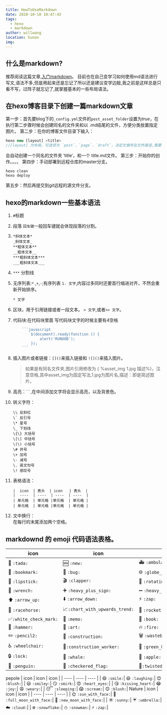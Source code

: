 ```yaml
---
title: HowToUseMarkdown
date: 2020-10-10 10:47:43
tags: 
  - hexo
  - markdown
author: willwang
location: hunan
img: 
---
```

## 什么是markdown?
推荐阅读这篇文章,[入门markdown](https://sspai.com/post/36610)。
目前也在自己变学习如何使用md语法进行写文,语法不多,但是用起来还是忘记了所以还是建议变学边敲,我之前是这样总是只看不写，过阵子就忘记了,就掌握基本的一些布局语法。
<!-- more -->
## 在hexo博客目录下创建一篇markdown文章
第一步：首先要blog下的`_config.yml`文件的`post_asset_folder`设置为*true*，在执行第二步骤时候会创建同名的文件夹和以 .md结尾的文件，方便分类放置指定图片。
第二步：在你的博客文件目录下输入：
```javascript
hexo new [layout] <title>
//[layout] 为布局，可选项为 `post`、`page`、`draft`，决定文章所在文件路径,需要修改设置_config.yml。
```
会自动创建一个同名的文件夹 ’title‘，和一个 title.md文件。
第三步：开始你的创作。。。。
第四步：手动部署到远程仓库的master分支。
```
hexo clean
hexo deploy
```
第五步：然后再提交到git远程的源文件分支。

## hexo的markdown一些基本语法
1. `#`标题
2. 段落 `回车键`一般回车键就会体现段落的分割。
3. 
    ```
    *斜体文本*
    _斜体文本_
    **粗体文本**
    __粗体文本__
    ***粗斜体文本***
    ___粗斜体文本___
    ```
4. `***` 分割线
5. 无序列表:`*` ,`+`,`-`;有序列表 `1. 文字`,内容过多同时还要首行缩进对齐，不然会重新开始排序。
    ```
    * 文字
    ```
6. 区块，用于引用链接或者一段文本。 `> 文字`,或者`>> 文字`。
7. 代码块:在代码块里面 写代码块文字的时候主要有4空格
    ```JavaScript
        ```javascript
            $(document).ready(function () {
                alert('RUNOOB');
            });
        ```    
    ```
8. 插入图片或者链接：`[]()`来插入链接和 `![]()`来插入图片。
    > 如果是有同名文件夹,图片引用修改为 \{ %asset_img 1.jpg 描述%}，注意空格,其中asset_img为固定写法,1.jpg为图片名,描述：即是简述图片。
9. 高亮：` `` `,在中间添加文字将会显示高亮，以及背景色。
10. 转义字符：
    ```
    \\ 反斜杠
    \` 反引号
    \* 星号
    \_ 下划线
    \{\} 大括号
    \[\] 中括号
    \(\) 小括号
    \# 井号
    \+ 加号
    \- 减号
    \. 英文句号
    \! 感叹号
    ```
11. 表格语法：
    ```
    |  icon  | 表头  | icon   | 表头  |
    |  ----  | ----  | ----  | ----  |
    | 单元格  | 单元格 |单元格  | 单元格 |
    | 单元格  | 单元格 |单元格  | 单元格 |
    ```

12. 文中换行：  
    在每行的末尾添加两个空格。

## markdownd 的 emoji 代码语法表格。
|  icon  | icon  | icon   |
|  ----  | ----  | ----  | 
| :tada: `:tada:` | :new: `:new:`| :ambulance: `:ambulance:`|
| :bookmark: `:bookmark:`| :bug: `:bug:`| :globe_with_meridians: `:globe_with_meridians:`|
| :lipstick: `:lipstick:`| :clapper: `:clapper:`| :rotating_light: `:rotating_light:`|
| :wrench: `:wrench:`| :heavy_plus_sign: `:heavy_plus_sign:`| :heavy_minus_sign: `:heavy_minus_sign:`|
| :arrow_up: `:arrow_up:`| :arrow_down: `:arrow_down:`| :zap: `:zap:`|
| :racehorse: `:racehorse:`| :chart_with_upwards_trend:`:chart_with_upwards_trend:`| :rocket: `:rocket:`|
| :white_check_mark:`:white_check_mark:`| :memo: `:memo:`| :book: `:book:`|
| :hammer: `:hammer:`| :art: `:art:`| :fire: `:fire:`|
| :pencil2: `:pencil2:`| :construction: `:construction:`| :wastebasket: `:wastebasket:`|
| :wheelchair: `:wheelchair:`| :construction_worker:`:construction_worker:`| :green_heart: `:green_heart:`|
| :lock: `:lock:`| :whale: `:whale:`| :apple: `:apple:`|
| :penguin: `:penguin:`| :checkered_flag: `:checkered_flag:`| :twisted_rightwards_arrows:`:twisted_rightwards_arrows:`|
pepole
|  icon  | icon  | icon   |
|  ----  | ----  | ----  |
| :smile: `:smile:`| :laughing: `:laughing:`| :blush: `:blush:`|
| :smiley: `:smiley:`| :smirk: `:smirk:`| :heart_eyes: `:heart_eyes:`|
| :kissing_heart: `:kissing_heart:`| :joy: `:joy:`| :weary: `:weary:`|
| :sleeping: `:sleeping:`| :scream: `:scream:`| :blush: `:blush:`|
Nature
|  icon  | icon  | icon   |
|  ----  | ----  | ----  |
| :sun_with_face: `:sun_with_face:`| :full_moon_with_face: `:full_moon_with_face:`| :new_moon_with_face: `:new_moon_with_face:`|
| :sunny: `:sunny:`| :umbrella: `:umbrella:`| :cloud: `:cloud:`|
| :snowflake: `:snowflake:`| :snowman: `:snowman:`| :zap: `:zap:`|